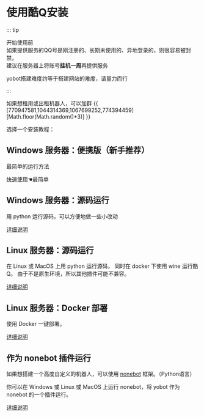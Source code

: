 # 使用酷Q安装

::: tip

开始使用前  
如果提供服务的QQ号是刚注册的、长期未使用的、异地登录的，则很容易被封禁。  
建议在服务器上将账号**挂机一周**再提供服务

yobot搭建难度约等于搭建网站的难度，请量力而行

:::

如果想租用或出租机器人，可以加群 {{ [770947581,1044314369,1067699252,774394459][Math.floor(Math.random()*3)] }}

选择一个安装教程：

## Windows 服务器：便携版（新手推荐）

最简单的运行方法

[快速使用](./Windows-quick-start.md)☚最简单

## Windows 服务器：源码运行

用 python 运行源码，可以方便地做一些小改动

[详细说明](./Windows-source.md)

## Linux 服务器：源码运行

在 Linux 或 MacOS 上用 python 运行源码，
同时在 docker 下使用 wine 运行酷Q。
由于不是原生环境，所以其他插件可能不兼容。

[详细说明](./Linux-source.md)

## Linux 服务器：Docker 部署

使用 Docker 一键部署。

[详细说明](./docker.md)

## 作为 nonebot 插件运行

如果想搭建一个高度自定义的机器人，可以使用 [nonebot](https://nonebot.cqp.moe/) 框架。（Python语言）

你可以在 Windows 或 Linux 或 MacOS 上运行 nonebot，将 yobot 作为 nonebot 的一个插件运行。

[详细说明](./nonebot-plugin.md)
